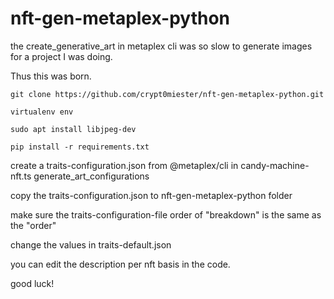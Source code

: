 # nft-gen-metaplex-python
the create_generative_art in metaplex cli was so slow to generate images for a project I was doing.

Thus this was born. 

```
git clone https://github.com/crypt0miester/nft-gen-metaplex-python.git

virtualenv env

sudo apt install libjpeg-dev

pip install -r requirements.txt
```

create a traits-configuration.json from @metaplex/cli in candy-machine-nft.ts generate_art_configurations <directory>
  
copy the traits-configuration.json to nft-gen-metaplex-python folder

make sure the traits-configuration-file order of "breakdown" is the same as the "order"
  
change the values in traits-default.json
  
you can edit the description per nft basis in the code.
  
good luck!
